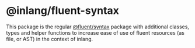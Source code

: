 # @inlang/fluent-syntax

This package is the regular [@fluent/syntax](https://projectfluent.org/fluent.js/syntax/) package with additional classes, types and helper functions to increase ease of use of fluent resources (as file, or AST) in the context of inlang.
